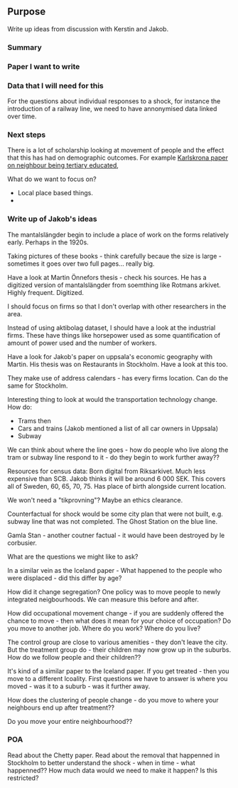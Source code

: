 
## Purpose

Write up ideas from discussion with Kerstin and Jakob.

### Summary

### Paper I want to write

### Data that I will need for this

For the questions about individual responses to a shock, for instance the introduction of a railway line, we need to have annonymised data linked over time.

### Next steps

There is a lot of scholarship looking at movement of people and the effect that this has had on demographic outcomes. For example [Karlskrona paper on neighbour being tertiary educated](), 

What do we want to focus on? 

- Local place based things. 
- 

### Write up of Jakob's ideas

The mantalslängder begin to include a place of work on the forms relatively early. Perhaps in the 1920s.

Taking pictures of these books - think carefully becaue the size is large - sometimes it goes over two full pages... really big.

Have a look at Martin Önnefors thesis - check his sources. He has a digitized version of mantalslängder from soemthing like Rotmans arkivet. Highly frequent. Digitized.

I should focus on firms so that I don't overlap with other researchers in the area.

Instead of using aktibolag dataset, I should have a look at the industrial firms. These have things like horsepower used as some quantification of amount of power used and the number of workers.

Have a look for Jakob's paper on uppsala's economic geography with Martin. His thesis was on Restaurants in Stockholm. Have a look at this too.

They make use of address calendars - has every firms location. Can do the same for Stockholm. 

Interesting thing to look at would the transportation technology change. How do:
- Trams then
- Cars and trains (Jakob mentioned a list of all car owners in Uppsala)
- Subway

We can think about where the line goes - how do people who live along the tram or subway line respond to it - do they begin to work further away??

Resources for census data: Born digital from Riksarkivet. Much less expensive than SCB. Jakob thinks it will be around 6 000 SEK. This covers all of Sweden, 60, 65, 70, 75. Has place of birth alongside current location.

We won't need a "tikprovning"? Maybe an ethics clearance.

Counterfactual for shock would be some city plan that were not built, e.g. subway line that was not completed. The Ghost Station on the blue line.

Gamla Stan - another coutner factual - it would have been destroyed by le corbusier.

What are the questions we might like to ask?

In a similar vein as the Iceland paper - What happened to the people who were displaced - did this differ by age? 

How did it change segregation? One policy was to move people to newly integrated neigbourhoods. We can measure this before and after.

How did occupational movement change - if you are suddenly offered the chance to move - then what does it mean for your choice of occupation? Do you move to another job. Where do you work? Where do you live?

The control group are close to various amenities - they don't leave the city. But the treatment group do - their children may now grow up in the suburbs. How do we follow people and their children??

It's kind of a similar paper to the Iceland paper. If you get treated - then you move to a different lcoality. First questions we have to answer is where you moved - was it to a suburb - was it further away.

How does the clustering of people change - do you move to where your neighbours end up after treatment??

Do you move your entire neighbourhood??

### POA

Read about the Chetty paper. Read about the removal that happenned in Stockholm to better understand the shock - when in time - what happenned?? How much data would we need to make it happen? Is this restricted?
